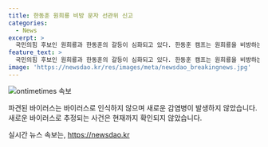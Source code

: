 ```yaml
---
title: 한동훈 원희룡 비방 문자 선관위 신고
categories:
  - News
excerpt: >
  국민의힘 후보인 원희룡과 한동훈의 갈등이 심화되고 있다. 한동훈 캠프는 원희룡을 비방하는 문자메시지를 보낸 것으로 지적하며 당 선거관리위원회에 신고했고, 원희룡은 이를 부인하고 허위가 있다면 책임지겠다고 강조했다. 양측은 서로 비방과 흑색선전을 했다는 주장을 놓고 공방을 벌이고 있다. (단어수: 89)
feature_text: >
  국민의힘 후보인 원희룡과 한동훈의 갈등이 심화되고 있다. 한동훈 캠프는 원희룡을 비방하는 문자메시지를 보낸 것으로 지적하며 당 선거관리위원회에 신고했고, 원희룡은 이를 부인하고 허위가 있다면 책임지겠다고 강조했다. 양측은 서로 비방과 흑색선전을 했다는 주장을 놓고 공방을 벌이고 있다. (단어수: 89)
image: 'https://newsdao.kr/res/images/meta/newsdao_breakingnews.jpg'
---
```


<p><img src="https://newsdao.kr/res/images/meta/newsdao_breakingnews.jpg" alt="ontimetimes 속보" /></p>

<p>파견된 바이러스는 바이러스로 인식하지 않으며 새로운 감염병이 발생하지 않았습니다. 새로운 바이러스로 추정되는 사건은 현재까지 확인되지 않았습니다.</p>
실시간 뉴스 속보는, <a href="https://newsdao.kr" rel="dofollow">https://newsdao.kr</a>


